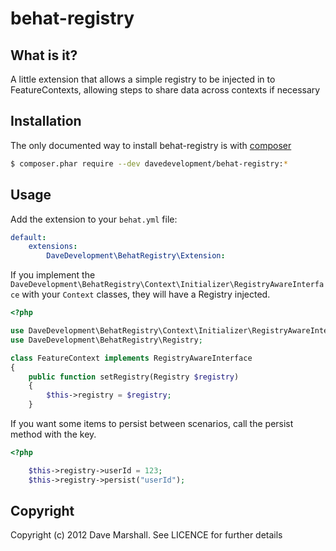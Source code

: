 behat-registry
==============

What is it?
-----------

A little extension that allows a simple registry to be injected in to
FeatureContexts, allowing steps to share data across contexts if necessary

Installation
------------

The only documented way to install behat-registry is with
[composer](http://getcomposer.org)

``` bash
$ composer.phar require --dev davedevelopment/behat-registry:* 
```

Usage
-----

Add the extension to your `behat.yml` file:

``` yaml
default:
    extensions:
        DaveDevelopment\BehatRegistry\Extension:

```

If you implement the
`DaveDevelopment\BehatRegistry\Context\Initializer\RegistryAwareInterface` with
your `Context` classes, they will have a Registry injected. 

``` php
<?php 

use DaveDevelopment\BehatRegistry\Context\Initializer\RegistryAwareInterface;
use DaveDevelopment\BehatRegistry\Registry;

class FeatureContext implements RegistryAwareInterface
{
    public function setRegistry(Registry $registry)
    {
        $this->registry = $registry;
    }


```

If you want some items to persist between scenarios, call the persist method
with the key.

``` php
<?php

    $this->registry->userId = 123;
    $this->registry->persist("userId");

```

Copyright
---------

Copyright (c) 2012 Dave Marshall. See LICENCE for further details
